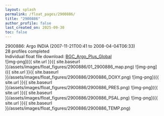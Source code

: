 ```yaml
---
layout: splash
permalink: /float_pages/2900886/
title: "2900886"
author_profile: false
last_created_on: 2025-09-30
toc: false
---
```

 
2900886: Argo INDIA (2007-11-21T00:41 to 2008-04-04T06:33)\
28 profiles completed\
Individual float file download: [BGC_Argo_Plus_Global](https://ftp.soest.hawaii.edu/bgc_argo_plus/Individual_Floats/outliers_removed/2900886_Sprof_processed.nc)\
![img-png]({{ site.url }}{{ site.baseurl }}/assets/images/float_figures/2900886/01_2900886_map.png)
![img-png]({{ site.url }}{{ site.baseurl }}/assets/images/float_figures/2900886/2900886_DOXY.png)
![img-png]({{ site.url }}{{ site.baseurl }}/assets/images/float_figures/2900886/2900886_PRES.png)
![img-png]({{ site.url }}{{ site.baseurl }}/assets/images/float_figures/2900886/2900886_PSAL.png)
![img-png]({{ site.url }}{{ site.baseurl }}/assets/images/float_figures/2900886/2900886_TEMP.png)

